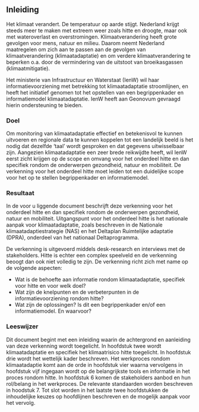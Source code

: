 ## Inleiding
Het klimaat verandert. De temperatuur op aarde stijgt. Nederland krijgt steeds meer te maken met extreem weer zoals hitte en droogte, maar ook met wateroverlast en overstromingen. Klimaatverandering heeft grote gevolgen voor mens, natuur en milieu. Daarom neemt Nederland maatregelen om zich aan te passen aan de gevolgen van klimaatverandering (klimaatadaptatie) en om verdere klimaatverandering te beperken o.a. door de vermindering van de uitstoot van broeikasgassen (klimaatmitigatie). 

Het ministerie van Infrastructuur en Waterstaat (IenW) wil haar informatievoorziening met betrekking tot klimaatadaptatie stroomlijnen, en heeft het initiatief genomen tot het opstellen van een begrippenkader en informatiemodel klimaatadaptatie. IenW heeft aan Geonovum gevraagd hierin ondersteuning te bieden. 

### Doel
Om monitoring van klimaatadaptatie effectief en betekenisvol te kunnen uitvoeren en regionale data te kunnen koppelen tot een landelijk beeld is het nodig dat dezelfde ‘taal’ wordt gesproken en dat gegevens uitwisselbaar zijn. Aangezien klimaatadaptatie een zeer brede reikwijdte heeft, wil IenW eerst zicht krijgen op de scope en omvang voor het onderdeel hitte en dan specifiek rondom de onderwerpen gezondheid, natuur en mobiliteit. De verkenning voor het onderdeel hitte moet leiden tot een duidelijke scope voor het op te stellen begrippenkader en informatiemodel.

### Resultaat
In de voor u liggende document beschrijft deze verkenning voor het onderdeel hitte en dan specifiek rondom de onderwerpen gezondheid, natuur en mobiliteit. Uitgangspunt voor het onderdeel hitte is het nationale aanpak voor klimaatadaptatie, zoals beschreven in de Nationale klimaatadaptiestrategie (NAS) en het Deltaplan Ruimtelijke adaptatie (DPRA), onderdeel van het nationaal Deltaprogramma. 

De verkenning is uitgevoerd middels desk-research en interviews met de stakeholders. Hitte is echter een complex speelveld en de verkenning beoogt dan ook niet volledig te zijn. De verkenning richt zich met name op de volgende aspecten: 
-	Wat is de behoefte aan informatie rondom klimaatadaptatie, specifiek voor hitte en voor welk doel?
-	Wat zijn de knelpunten en de verbeterpunten in de informatievoorziening rondom hitte?
-	Wat zijn de oplossingen? Is dit een begrippenkader en/of een informatiemodel. En waarvoor?


### Leeswijzer
Dit  document  begint  met  een  inleiding  waarin  de  achtergrond  en  aanleiding  van  deze verkenning  wordt toegelicht. In hoofdstuk twee wordt klimaatadaptatie en specifiek het klimaatrisico hitte toegelicht. In  hoofdstuk drie wordt het wettelijk kader beschreven. Het werkproces rondom klimaatadaptie komt aan de orde in hoofdstuk vier waarna vervolgens in hoofdstuk vijf ingegaan wordt op de belangrijkste tools en informatie in het proces rondom hitte. In hoofdstuk 6 komen de stakeholders aanbod en hun rol/belang in het werkproces. De relevante standaarden worden beschreven in hoodstuk 7. Tot slot worden in het laatste twee hoofdstukken de inhoudelijke keuzes op hoofdlijnen beschreven en de mogelijk aanpak voor het vervolg.

